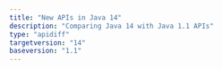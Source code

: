 ```yaml
---
title: "New APIs in Java 14"
description: "Comparing Java 14 with Java 1.1 APIs"
type: "apidiff"
targetversion: "14"
baseversion: "1.1"
---
```

